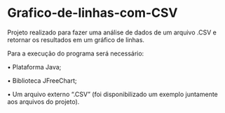 # Grafico-de-linhas-com-CSV
 
Projeto realizado para fazer uma análise de dados de um arquivo .CSV e retornar os resultados em um gráfico de linhas.

Para a execução do programa será necessário:

  • Plataforma Java;
  
  • Biblioteca JFreeChart;
  
  • Um arquivo externo “.CSV” (foi disponibilizado um exemplo juntamente aos arquivos do projeto).
